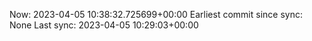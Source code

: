 Now: 2023-04-05 10:38:32.725699+00:00 Earliest commit since sync: None Last sync: 2023-04-05 10:29:03+00:00
